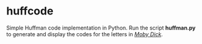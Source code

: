# huffcode
Simple Huffman code implementation in Python.  Run the script <b>huffman.py</b> to generate and display the codes for the letters in <i>[Moby Dick](https://www.youtube.com/watch?v=r9-42mu1D9Y)</i>.
